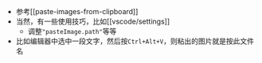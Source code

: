 - 参考[[paste-images-from-clipboard]]
- 当然，有一些使用技巧，比如[[vscode/settings]]
  - 调整`"pasteImage.path"`等等
- 比如编辑器中选中一段文字，然后按`Ctrl+Alt+V`，则粘出的图片就是按此文件名